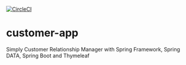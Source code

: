 [![CircleCI](https://circleci.com/gh/Wheezyx/customer-app/tree/master.svg?style=svg)](https://circleci.com/gh/Wheezyx/customer-app/tree/master)
# customer-app
Simply Customer Relationship Manager with Spring Framework, Spring DATA, Spring Boot and Thymeleaf

